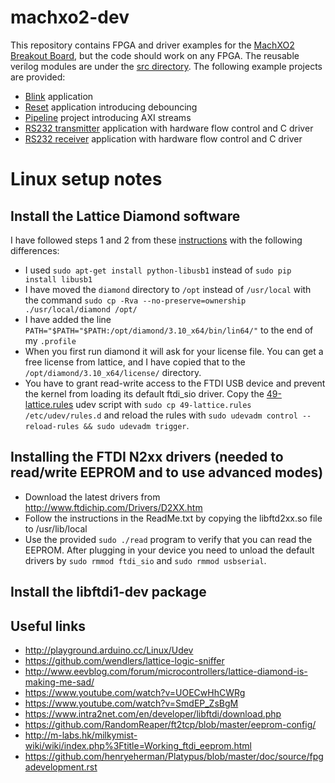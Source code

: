 # machxo2-dev

This repository contains FPGA and driver examples for the [MachXO2 Breakout Board](http://www.latticesemi.com/en/Products/DevelopmentBoardsAndKits/MachXO2BreakoutBoard),
but the code should work on any FPGA. The reusable verilog modules are under the
[src directory](src). The following example projects are provided:

* [Blink](/apps/blink) application
* [Reset](/apps/reset) application introducing debouncing
* [Pipeline](/apps/pipeline) project introducing AXI streams
* [RS232 transmitter](/apps/rs232tx) application with hardware flow control and C driver
* [RS232 receiver](/apps/rs232rx) application with hardware flow control and C driver

# Linux setup notes

## Install the Lattice Diamond software
I have followed steps 1 and 2 from these
[instructions](https://ycnrg.org/lattice-diamond-on-ubuntu-16-04/)
with the following differences:
* I used `sudo apt-get install python-libusb1` instead of `sudo pip install libusb1`
* I have moved the `diamond` directory to `/opt` instead of `/usr/local` with the command
`sudo cp -Rva --no-preserve=ownership ./usr/local/diamond /opt/`
* I have added the line `PATH="$PATH="$PATH:/opt/diamond/3.10_x64/bin/lin64/"` to the end of my `.profile`
* When you first run diamond it will ask for your license file. You can get a free license
from lattice, and I have copied that to the `/opt/diamond/3.10_x64/license/` directory.
* You have to grant read-write access to the FTDI USB device and prevent the kernel from
loading its default ftdi_sio driver. Copy the [49-lattice.rules](49-lattice.rules) udev script
with `sudo cp 49-lattice.rules /etc/udev/rules.d` and reload the rules with
`sudo udevadm control --reload-rules && sudo udevadm trigger`.

## Installing the FTDI N2xx drivers (needed to read/write EEPROM and to use advanced modes)
* Download the latest drivers from http://www.ftdichip.com/Drivers/D2XX.htm
* Follow the instructions in the ReadMe.txt by copying the libftd2xx.so file to /usr/lib/local
* Use the provided `sudo ./read` program to verify that you can read the EEPROM. After plugging in
your device you need to unload the default drivers by `sudo rmmod ftdi_sio` and `sudo rmmod usbserial`.

## Install the libftdi1-dev package

## Useful links
* http://playground.arduino.cc/Linux/Udev
* https://github.com/wendlers/lattice-logic-sniffer
* http://www.eevblog.com/forum/microcontrollers/lattice-diamond-is-making-me-sad/
* https://www.youtube.com/watch?v=UOECwHhCWRg
* https://www.youtube.com/watch?v=SmdEP_ZsBgM
* https://www.intra2net.com/en/developer/libftdi/download.php
* https://github.com/RandomReaper/ft2tcp/blob/master/eeprom-config/
* http://m-labs.hk/milkymist-wiki/wiki/index.php%3Ftitle=Working_ftdi_eeprom.html
* https://github.com/henryeherman/Platypus/blob/master/doc/source/fpgadevelopment.rst


